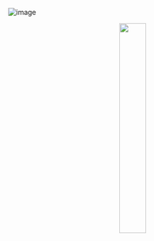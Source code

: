 ![image](https://64.media.tumblr.com/7f1d3ad5be791b3c421a81e8a571cddb/9c7bfb0bb8375ba8-48/s1280x1920/094a78212e40544922af6c2a4e205a1ec61d850c.pnj)

<p align="center" width="100%">
    <img width="33%" src="image">
</p>
